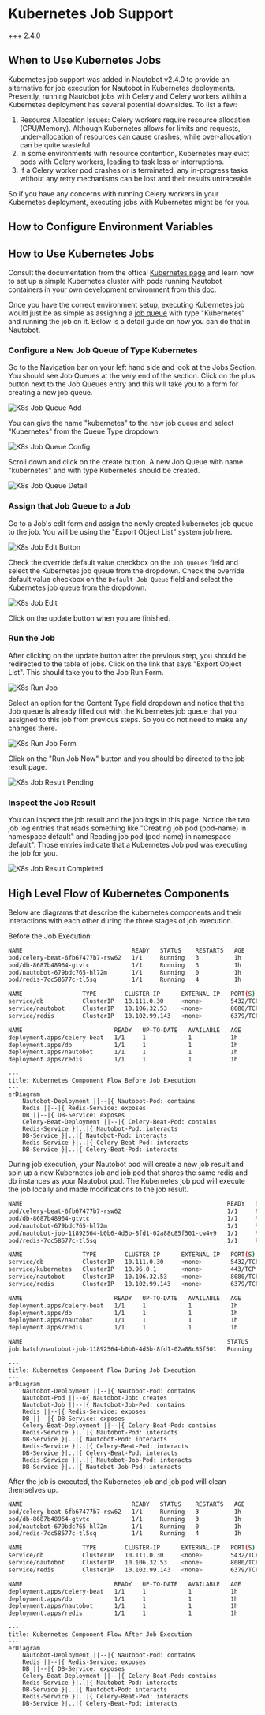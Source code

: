 # Kubernetes Job Support

+++ 2.4.0

## When to Use Kubernetes Jobs

Kubernetes job support was added in Nautobot v2.4.0 to provide an alternative for job execution for Nautobot in Kubernetes deployments. Presently, running Nautobot jobs with Celery and Celery workers within a Kubernetes deployment has several potential downsides. To list a few:

1. Resource Allocation Issues: Celery workers require resource allocation (CPU/Memory). Although Kubernetes allows for limits and requests, under-allocation of resources can cause crashes, while over-allocation can be quite wasteful
2. In some environments with resource contention, Kubernetes may evict pods with Celery workers, leading to task loss or interruptions.
3. If a Celery worker pod crashes or is terminated, any in-progress tasks without any retry mechanisms can be lost and their results untraceable.

So if you have any concerns with running Celery workers in your Kubernetes deployment, executing jobs with Kubernetes might be for you.

## How to Configure Environment Variables

## How to Use Kubernetes Jobs

Consult the documentation from the offical [Kubernetes page](https://kubernetes.io/docs/home/) and learn how to set up a simple Kubernetes cluster with pods running Nautobot containers in your own development environment from this [doc](../../../development/core/kubernetes-job-support.md).

Once you have the correct environment setup, executing Kubernetes job would just be as simple as assigning a [job queue](../jobs/jobqueue.md) with type "Kubernetes" and running the job on it. Below is a detail guide on how you can do that in Nautobot.

### Configure a New Job Queue of Type Kubernetes

Go to the Navigation bar on your left hand side and look at the Jobs Section. You should see Job Queues at the very end of the section. Click on the plus button next to the Job Queues entry and this will take you to a form for creating a new job queue.

![K8s Job Queue Add](../../../media/development/core/kubernetes/k8s_job_queue_add.png)

You can give the name "kubernetes" to the new job queue and select "Kubernetes" from the Queue Type dropdown.

![K8s Job Queue Config](../../../media/development/core/kubernetes/k8s_job_queue_config.png)

Scroll down and click on the create button. A new Job Queue with name "kubernetes" and with type Kubernetes should be created.

![K8s Job Queue Detail](../../../media/development/core/kubernetes/k8s_job_queue.png)

### Assign that Job Queue to a Job

Go to a Job's edit form and assign the newly created kubernetes job queue to the job. You will be using the "Export Object List" system job here.

![K8s Job Edit Button](../../../media/development/core/kubernetes/k8s_job_edit_button.png)

Check the override default value checkbox on the `Job Queues` field and select the Kubernetes job queue from the dropdown.
Check the override default value checkbox on the `Default Job Queue` field and select the Kubernetes job queue from the dropdown.

![K8s Job Edit](../../../media/development/core/kubernetes/k8s_job_edit.png)

Click on the update button when you are finished.

### Run the Job

After clicking on the update button after the previous step, you should be redirected to the table of jobs. Click on the link that says "Export Object List". This should take you to the Job Run Form.

![K8s Run Job](../../../media/development/core/kubernetes/k8s_run_job.png)

Select an option for the Content Type field dropdown and notice that the Job queue is already filled out with the Kubernetes job queue that you assigned to this job from previous steps. So you do not need to make any changes there.

![K8s Run Job Form](../../../media/development/core/kubernetes/k8s_job_run_form.png)

Click on the "Run Job Now" button and you should be directed to the job result page.

![K8s Job Result Pending](../../../media/development/core/kubernetes/k8s_job_result_pending.png)

### Inspect the Job Result

You can inspect the job result and the job logs in this page. Notice the two job log entries that reads something like "Creating job pod (pod-name) in namespace default" and Reading job pod (pod-name) in namespace default". Those entries indicate that a Kubernetes Job pod was executing the job for you.

![K8s Job Result Completed](../../../media/development/core/kubernetes/k8s_job_result_completed.png)

## High Level Flow of Kubernetes Components

Below are diagrams that describe the kubernetes components and their interactions with each other during the three stages of job execution.

Before the Job Execution:

```bash
NAME                               READY   STATUS    RESTARTS   AGE
pod/celery-beat-6fb67477b7-rsw62   1/1     Running   3          1h
pod/db-8687b48964-gtvtc            1/1     Running   3          1h
pod/nautobot-679bdc765-hl72m       1/1     Running   0          1h
pod/redis-7cc58577c-tl5sq          1/1     Running   4          1h

NAME                 TYPE        CLUSTER-IP      EXTERNAL-IP   PORT(S)    AGE
service/db           ClusterIP   10.111.0.30     <none>        5432/TCP   1h
service/nautobot     ClusterIP   10.106.32.53    <none>        8080/TCP   1h
service/redis        ClusterIP   10.102.99.143   <none>        6379/TCP   1h

NAME                          READY   UP-TO-DATE   AVAILABLE   AGE
deployment.apps/celery-beat   1/1     1            1           1h
deployment.apps/db            1/1     1            1           1h
deployment.apps/nautobot      1/1     1            1           1h
deployment.apps/redis         1/1     1            1           1h
```

```mermaid
---
title: Kubernetes Component Flow Before Job Execution
---
erDiagram
    Nautobot-Deployment ||--|{ Nautobot-Pod: contains
    Redis ||--|{ Redis-Service: exposes
    DB ||--|{ DB-Service: exposes
    Celery-Beat-Deployment ||--|{ Celery-Beat-Pod: contains
    Redis-Service }|..|{ Nautobot-Pod: interacts
    DB-Service }|..|{ Nautobot-Pod: interacts
    Redis-Service }|..|{ Celery-Beat-Pod: interacts
    DB-Service }|..|{ Celery-Beat-Pod: interacts
```

During job execution, your Nautobot pod will create a new job result and spin up a new Kubernetes job and job pod that shares the same redis and db instances as your Nautobot pod. The Kubernetes job pod will execute the job locally and made modifications to the job result.

```bash
NAME                                                          READY   STATUS    RESTARTS   AGE
pod/celery-beat-6fb67477b7-rsw62                              1/1     Running   3          1h
pod/db-8687b48964-gtvtc                                       1/1     Running   3          1h
pod/nautobot-679bdc765-hl72m                                  1/1     Running   0          1h
pod/nautobot-job-11892564-b0b6-4d5b-8fd1-02a88c85f501-cw4v9   1/1     Running   0          2s
pod/redis-7cc58577c-tl5sq                                     1/1     Running   4          1h

NAME                 TYPE        CLUSTER-IP      EXTERNAL-IP   PORT(S)    AGE
service/db           ClusterIP   10.111.0.30     <none>        5432/TCP   1h
service/kubernetes   ClusterIP   10.96.0.1       <none>        443/TCP    1h
service/nautobot     ClusterIP   10.106.32.53    <none>        8080/TCP   1h
service/redis        ClusterIP   10.102.99.143   <none>        6379/TCP   1h

NAME                          READY   UP-TO-DATE   AVAILABLE   AGE
deployment.apps/celery-beat   1/1     1            1           1h
deployment.apps/db            1/1     1            1           1h
deployment.apps/nautobot      1/1     1            1           1h
deployment.apps/redis         1/1     1            1           1h

NAME                                                          STATUS    COMPLETIONS   DURATION   AGE
job.batch/nautobot-job-11892564-b0b6-4d5b-8fd1-02a88c85f501   Running   0/1           2s         2s
```

```mermaid
---
title: Kubernetes Component Flow During Job Execution
---
erDiagram
    Nautobot-Deployment ||--|{ Nautobot-Pod: contains
    Nautobot-Pod ||--o{ Nautobot-Job: creates
    Nautobot-Job ||--|{ Nautobot-Job-Pod: contains
    Redis ||--|{ Redis-Service: exposes
    DB ||--|{ DB-Service: exposes
    Celery-Beat-Deployment ||--|{ Celery-Beat-Pod: contains
    Redis-Service }|..|{ Nautobot-Pod: interacts
    DB-Service }|..|{ Nautobot-Pod: interacts
    Redis-Service }|..|{ Celery-Beat-Pod: interacts
    DB-Service }|..|{ Celery-Beat-Pod: interacts
    Redis-Service }|..|{ Nautobot-Job-Pod: interacts
    DB-Service }|..|{ Nautobot-Job-Pod: interacts
```

After the job is executed, the Kubernetes job and job pod will clean themselves up.

```bash
NAME                               READY   STATUS    RESTARTS   AGE
pod/celery-beat-6fb67477b7-rsw62   1/1     Running   3          1h
pod/db-8687b48964-gtvtc            1/1     Running   3          1h
pod/nautobot-679bdc765-hl72m       1/1     Running   0          1h
pod/redis-7cc58577c-tl5sq          1/1     Running   4          1h

NAME                 TYPE        CLUSTER-IP      EXTERNAL-IP   PORT(S)    AGE
service/db           ClusterIP   10.111.0.30     <none>        5432/TCP   1h
service/nautobot     ClusterIP   10.106.32.53    <none>        8080/TCP   1h
service/redis        ClusterIP   10.102.99.143   <none>        6379/TCP   1h

NAME                          READY   UP-TO-DATE   AVAILABLE   AGE
deployment.apps/celery-beat   1/1     1            1           1h
deployment.apps/db            1/1     1            1           1h
deployment.apps/nautobot      1/1     1            1           1h
deployment.apps/redis         1/1     1            1           1h
```

```mermaid
---
title: Kubernetes Component Flow After Job Execution
---
erDiagram
    Nautobot-Deployment ||--|{ Nautobot-Pod: contains
    Redis ||--|{ Redis-Service: exposes
    DB ||--|{ DB-Service: exposes
    Celery-Beat-Deployment ||--|{ Celery-Beat-Pod: contains
    Redis-Service }|..|{ Nautobot-Pod: interacts
    DB-Service }|..|{ Nautobot-Pod: interacts
    Redis-Service }|..|{ Celery-Beat-Pod: interacts
    DB-Service }|..|{ Celery-Beat-Pod: interacts
```
